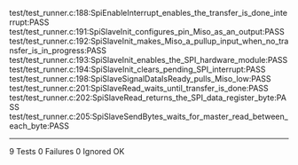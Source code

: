 test/test_runner.c:188:SpiEnableInterrupt_enables_the_transfer_is_done_interrupt:PASS
test/test_runner.c:191:SpiSlaveInit_configures_pin_Miso_as_an_output:PASS
test/test_runner.c:192:SpiSlaveInit_makes_Miso_a_pullup_input_when_no_transfer_is_in_progress:PASS
test/test_runner.c:193:SpiSlaveInit_enables_the_SPI_hardware_module:PASS
test/test_runner.c:194:SpiSlaveInit_clears_pending_SPI_interrupt:PASS
test/test_runner.c:198:SpiSlaveSignalDataIsReady_pulls_Miso_low:PASS
test/test_runner.c:201:SpiSlaveRead_waits_until_transfer_is_done:PASS
test/test_runner.c:202:SpiSlaveRead_returns_the_SPI_data_register_byte:PASS
test/test_runner.c:205:SpiSlaveSendBytes_waits_for_master_read_between_each_byte:PASS

-----------------------
9 Tests 0 Failures 0 Ignored 
OK

